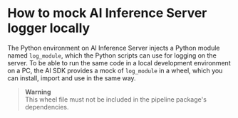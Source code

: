 <!--
SPDX-FileCopyrightText: Copyright (C) 2020 - 2024 Siemens AG
SPDX-FileCopyrightText: Copyright (C) 2020-2024 Siemens AG

SPDX-License-Identifier: MIT
-->

# How to mock AI Inference Server logger locally

The Python environment on AI Inference Server injects a Python module named `log_module`, which the Python scripts can use for logging on the
server. To be able to run the same code in a local development environment on a PC, the AI SDK provides a mock of `log_module` in a wheel,
which you can install, import and use in the same way. 

> **Warning**\
> This wheel file must not be included in the pipeline package's dependencies.
